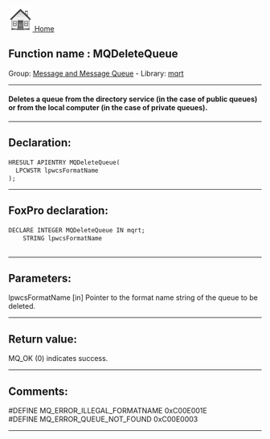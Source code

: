 [<img src="../../images/home.png"> Home ](https://github.com/VFPX/Win32API)  

## Function name : MQDeleteQueue
Group: [Message and Message Queue](../../functions_group.md#Message_and_Message_Queue)  -  Library: [mqrt](../../../libraries.md#mqrt)  
***  


#### Deletes a queue from the directory service (in the case of public queues) or from the local computer (in the case of private queues).
***  


## Declaration:
```foxpro  
HRESULT APIENTRY MQDeleteQueue(
  LPCWSTR lpwcsFormatName
);  
```  
***  


## FoxPro declaration:
```foxpro  
DECLARE INTEGER MQDeleteQueue IN mqrt;
	STRING lpwcsFormatName
  
```  
***  


## Parameters:
lpwcsFormatName
[in] Pointer to the format name string of the queue to be deleted.  
***  


## Return value:
MQ_OK (0) indicates success.  
***  


## Comments:
#DEFINE MQ_ERROR_ILLEGAL_FORMATNAME 0xC00E001E  
#DEFINE MQ_ERROR_QUEUE_NOT_FOUND 0xC00E0003  
  
***  

